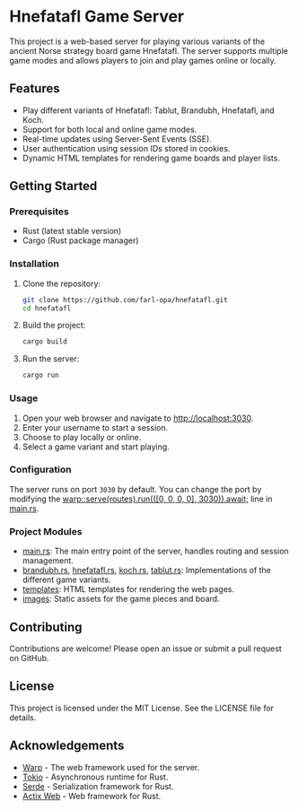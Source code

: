 # Hnefatafl Game Server

This project is a web-based server for playing various variants of the ancient Norse strategy board game Hnefatafl. The server supports multiple game modes and allows players to join and play games online or locally.

## Features

- Play different variants of Hnefatafl: Tablut, Brandubh, Hnefatafl, and Koch.
- Support for both local and online game modes.
- Real-time updates using Server-Sent Events (SSE).
- User authentication using session IDs stored in cookies.
- Dynamic HTML templates for rendering game boards and player lists.


## Getting Started

### Prerequisites

- Rust (latest stable version)
- Cargo (Rust package manager)

### Installation

1. Clone the repository:
    ```sh
    git clone https://github.com/farl-opa/hnefatafl.git
    cd hnefatafl
    ```

2. Build the project:
    ```sh
    cargo build
    ```

3. Run the server:
    ```sh
    cargo run
    ```

### Usage

1. Open your web browser and navigate to [http://localhost:3030](http://_vscodecontentref_/13).
2. Enter your username to start a session.
3. Choose to play locally or online.
4. Select a game variant and start playing.

### Configuration

The server runs on port `3030` by default. You can change the port by modifying the [warp::serve(routes).run(([0, 0, 0, 0], 3030)).await;](http://_vscodecontentref_/14) line in [main.rs](http://_vscodecontentref_/15).

### Project Modules

- [main.rs](http://_vscodecontentref_/16): The main entry point of the server, handles routing and session management.
- [brandubh.rs](http://_vscodecontentref_/17), [hnefatafl.rs](http://_vscodecontentref_/18), [koch.rs](http://_vscodecontentref_/19), [tablut.rs](http://_vscodecontentref_/20): Implementations of the different game variants.
- [templates](http://_vscodecontentref_/21): HTML templates for rendering the web pages.
- [images](http://_vscodecontentref_/22): Static assets for the game pieces and board.

## Contributing

Contributions are welcome! Please open an issue or submit a pull request on GitHub.

## License

This project is licensed under the MIT License. See the LICENSE file for details.

## Acknowledgements

- [Warp](https://github.com/seanmonstar/warp) - The web framework used for the server.
- [Tokio](https://github.com/tokio-rs/tokio) - Asynchronous runtime for Rust.
- [Serde](https://github.com/serde-rs/serde) - Serialization framework for Rust.
- [Actix Web](https://github.com/actix/actix-web) - Web framework for Rust.

